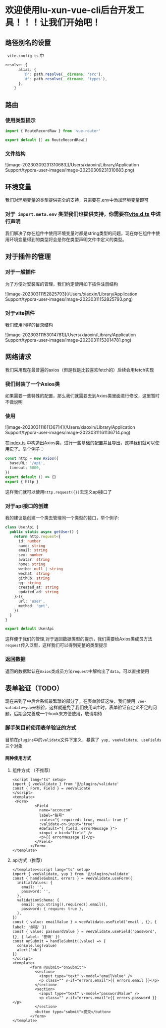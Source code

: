 # 欢迎使用lu-xun-vue-cli后台开发工具！！！让我们开始吧！

## 路径别名的设置

` vite.config.ts` 中

```ts
resolve: {
      alias: {
        '@': path.resolve(__dirname, 'src'),
        '#': path.resolve(__dirname, 'types'),
      },
    }
```

## 路由

### 使用类型提示

`````````ts
import { RouteRecordRaw } from 'vue-router'

export default [] as RouteRecordRaw[]
`````````

### 文件结构

![image-20230309231310683](/Users/xiaoxin/Library/Application Support/typora-user-images/image-20230309231310683.png)

## 环境变量

我们对环境变量的类型提供完全的支持，只需要在.env中添加环境变量即可

### 对于` import.meta.env` 类型我们也提供支持，你需要在<u>vite.d.ts</u> 中进行声明

我们解决了你在组件中使用环境变量时都是string类型的问题，现在你在组件中使用环境变量得到的类型将会是你在类型声明文件中定义的类型。

## 对于插件的管理

### 对于一般插件

为了方便对安装库的管理，我们约定使用如下插件注册结构

![image-20230311152825793](/Users/xiaoxin/Library/Application Support/typora-user-images/image-20230311152825793.png)

### 对于vite插件

我们使用同样的目录结构

![image-20230311153014781](/Users/xiaoxin/Library/Application Support/typora-user-images/image-20230311153014781.png)

## 网络请求

我们采用现在最普遍的axios（但是我是比较喜欢fetch的）后续会用fetch实现

### 我们封装了一个Axios类

如果需要一些特殊的配置，那么我们就需要去到Axios类里面进行修改，这里暂时不做说明

### 使用

![image-20230311161136714](/Users/xiaoxin/Library/Application Support/typora-user-images/image-20230311161136714.png)

在<u>index.ts</u> 中构造出Axios类，进行一些基础的配置并且导出，这样我们就可以使用它了。举个例子：

```ts
const http = new Axios({
  baseURL: '/api',
  timeout: 5000,
})
export default () => {}
export { http }
```

这样我们就可以使用`http.request({})`去定义api接口了

### 对于api接口的创建

我的建议是创建一个类去管理同一个类型的接口，举个例子:

```ts
class UserApi {
  public static async getUser() {
    return http.request<{
      id: number
      name: string
      email: string
      sex: number
      avatar: string
      home: string
      weibo: null | string
      wechat: string
      github: string
      qq: string
      created_at: string
      updated_ad: string
    }>({
      url: 'user',
      method: 'get',
    })
  }
}

export default UserApi
```

这样便于我们的管理,对于返回数据类型的提示，我们需要给Axios类成员方法`request`传入泛型，这样我们可以得到完整的类型提示

### 返回数据

返回的数据默认在`Axios`类成员方法`request`中解构出了`data`，可以直接使用

## 表单验证（TODO）

现在来到了中后台系统最繁琐的部分了，在表单验证这块，我们使用` vee-validate+yup`来校验，这样就避免了我们使用ui库时，表单验证自定义不足的问题，后期会完善成一个hook来方便使用，敬请期待

### 脚手架目前使用表单验证的方式

目前在`plugins`中的`validate`文件下定义，暴露了` yup, veeValidate, useFields`三个对象

#### 两种使用方式

1. 组件方式 （不推荐）

   ```vue
   <script lang="ts" setup>
   import { veeValidate } from '@/plugins/validate'
   const { Form, Field } = veeValidate
   </script>
   <template>
    <Form>
             <Field
               name="accoucon"
               label="账号"
               :rules="{ required: true, email: true }"
               :validate-on-input="true"
               #default="{ field, errorMessage }">
               <input v-bind="field" />
               <p>{{ errorMessage }}</p>
             </Field>
           </Form>    
   </template>
   ```

2. api方式（推荐）

   ```vue
   </template><script lang="ts" setup>
   import { veeValidate, yup } from '@/plugins/validate'
   const { handleSubmit, errors } = veeValidate.useForm({
     initialValues: {
       email: '',
       password: '',
     },
     validationSchema: {
       email: yup.string().required().email(),
       password: { require: true },
     },
   })
   const { value: emailValue } = veeValidate.useField('email', {}, { label: '邮箱' })
   const { value: passwordValue } = veeValidate.useField('password', {}, { label: '密码' })
   const onSubmit = handleSubmit((value) => {
     console.log(value)
     alert('ok')
   })
   </script>
   <template>
           <form @submit="onSubmit">
             <section>
               <input type="text" v-model="emailValue" />
               <p class="" v-if="errors.email">{{ errors.email }}</p>
             </section>
             <section>
               <input type="text" v-model="passwordValue" />
               <p class="" v-if="errors.email">{{ errors.password }}</p>
             </section>
             <button type="submit">提交</button>
           </form>
   </template>
   ```

   











